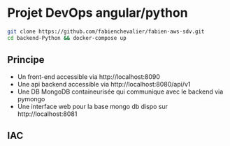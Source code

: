 # Projet DevOps angular/python

```bash
git clone https://github.com/fabienchevalier/fabien-aws-sdv.git
cd backend-Python && docker-compose up
```
## Principe

- Un front-end accessible via http://localhost:8090
- Une api backend accessible via http://localhost:8080/api/v1
- Une DB MongoDB containeurisée qui communique avec le backend via pymongo
- Une interface web pour la base mongo db dispo sur http://localhost:8081

## IAC

